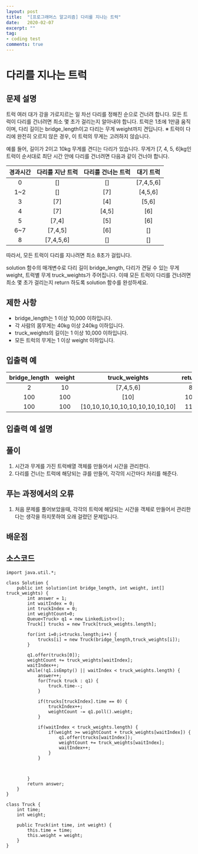 ```yaml
---
layout: post
title:  "[프로그래머스 알고리즘] 다리를 지나는 트럭"
date:   2020-02-07
excerpt: ""
tag:
- coding test 
comments: true
---
```


# 다리를 지나는 트럭

## 문제 설명  
트럭 여러 대가 강을 가로지르는 일 차선 다리를 정해진 순으로 건너려 합니다. 모든 트럭이 다리를 건너려면 최소 몇 초가 걸리는지 알아내야 합니다. 트럭은 1초에 1만큼 움직이며, 다리 길이는 bridge_length이고 다리는 무게 weight까지 견딥니다.
※ 트럭이 다리에 완전히 오르지 않은 경우, 이 트럭의 무게는 고려하지 않습니다.

예를 들어, 길이가 2이고 10kg 무게를 견디는 다리가 있습니다. 무게가 [7, 4, 5, 6]kg인 트럭이 순서대로 최단 시간 안에 다리를 건너려면 다음과 같이 건너야 합니다.  

|경과시간|다리를 지난 트럭|다리를 건너는 트럭|대기 트럭|
|:---:|:---:|:---:|:---:|
|0|[]|[]|[7,4,5,6]|
|1~2|[]|[7]|[4,5,6]|
|3|[7]|[4]|[5,6]|
|4|[7]|[4,5]|[6]|
|5|[7,4]|[5]|[6]|
|6~7|[7,4,5]|[6]|[]|
|8|[7,4,5,6]|[]|[]|  

따라서, 모든 트럭이 다리를 지나려면 최소 8초가 걸립니다.

solution 함수의 매개변수로 다리 길이 bridge_length, 다리가 견딜 수 있는 무게 weight, 트럭별 무게 truck_weights가 주어집니다. 이때 모든 트럭이 다리를 건너려면 최소 몇 초가 걸리는지 return 하도록 solution 함수를 완성하세요.

## 제한 사항  
* bridge_length는 1 이상 10,000 이하입니다.
* 각 사람의 몸무게는 40kg 이상 240kg 이하입니다.
* truck_weights의 길이는 1 이상 10,000 이하입니다.
* 모든 트럭의 무게는 1 이상 weight 이하입니다.


## 입출력 예  
  
|bridge_length|weight|truck_weights|return|
|:---:|:---:|:---:|:---:|
|2|10|[7,4,5,6]|8|
|100|100|[10]|101|
|100|100|[10,10,10,10,10,10,10,10,10,10]|110|

  
## 입출력 예 설명




## 풀이
1. 시간과 무게를 가진 트럭배열 객체를 만들어서 시간을 관리한다.
2. 다리를 건너는 트럭에 해당되는 큐를 만들어, 각각의 시간마다 처리를 해준다.


## 푸는 과정에서의 오류
1. 처음 문제를 풀어보았을때, 각각의 트럭에 해당되는 시간을 객체로 만들어서 관리한다는 생각을 하지못하여 오래 걸렸던 문제입니다. 



## 배운점




## 소스코드
~~~
import java.util.*;

class Solution {
    public int solution(int bridge_length, int weight, int[] truck_weights) {
        int answer = 1;
        int waitIndex = 0;
        int truckIndex = 0;
        int weightCount=0;
        Queue<Truck> q1 = new LinkedList<>();
        Truck[] trucks = new Truck[truck_weights.length];
        
        for(int i=0;i<trucks.length;i++) {
        	trucks[i] = new Truck(bridge_length,truck_weights[i]);
        }
        
        q1.offer(trucks[0]);
        weightCount += truck_weights[waitIndex];
        waitIndex++;
        while(!q1.isEmpty() || waitIndex < truck_weights.length) {
        	answer++;
        	for(Truck truck : q1) {
        		truck.time--;
        	}
        	
        	if(trucks[truckIndex].time == 0) {
            	truckIndex++;
            	weightCount -= q1.poll().weight;
            } 
        	
        	if(waitIndex < truck_weights.length) {
	            if(weight >= weightCount + truck_weights[waitIndex]) {
	                q1.offer(trucks[waitIndex]);
	                weightCount += truck_weights[waitIndex];
	                waitIndex++;
	            }
        	}
            
               

        }
        return answer;
    }
}

class Truck {
	int time;
	int weight;
	
	public Truck(int time, int weight) {
		this.time = time;
		this.weight = weight;
	}
}
~~~
